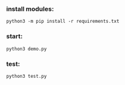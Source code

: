 ### install modules:
`python3 -m pip install -r requirements.txt`

### start:
`python3 demo.py`

### test:
`python3 test.py` 